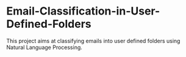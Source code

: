 # Email-Classification-in-User-Defined-Folders
This project aims at classifying emails into user defined folders using Natural Language Processing.

